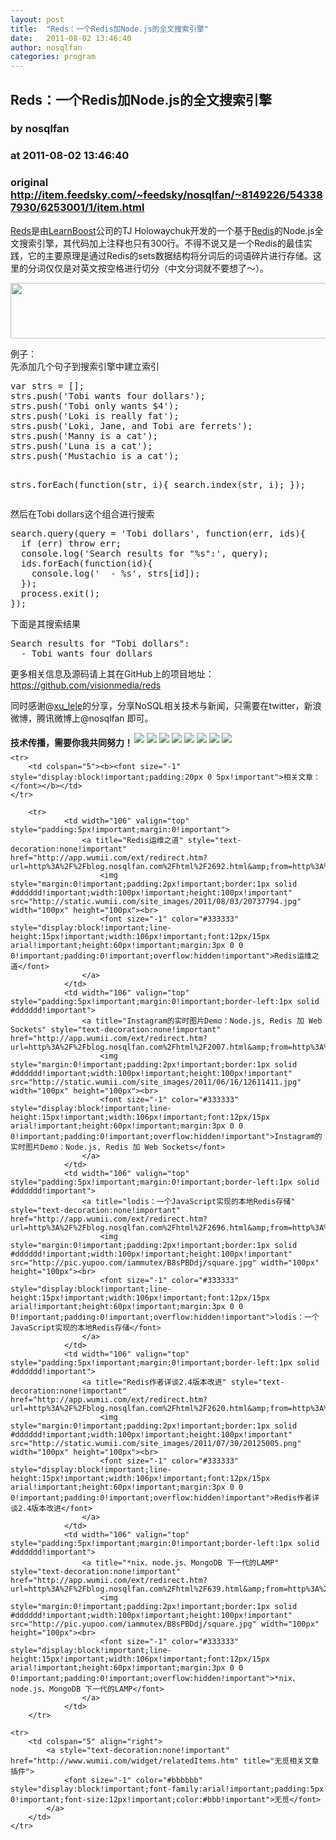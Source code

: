 ```yaml
---
layout: post
title:  "Reds：一个Redis加Node.js的全文搜索引擎"
date:   2011-08-02 13:46:40
author: nosqlfan
categories: program
---
```


## Reds：一个Redis加Node.js的全文搜索引擎
### by nosqlfan
### at 2011-08-02 13:46:40
### original <http://item.feedsky.com/~feedsky/nosqlfan/~8149226/543387930/6253001/1/item.html>

<p><span><a href="http://blog.nosqlfan.com/tags/reds" title="查看 Reds 的全部文章">Reds</a></span>是由<a href="https://www.learnboost.com/">LearnBoost</a>公司的TJ Holowaychuk开发的一个基于<span><a href="http://blog.nosqlfan.com/tags/redis" title="查看 Redis 的全部文章">Redis</a></span>的Node.js全文搜索引擎，其代码加上注释也只有300行。不得不说又是一个Redis的最佳实践，它的主要原理是通过Redis的sets数据结构将分词后的词语碎片进行存储。这里的分词仅仅是对英文按空格进行切分（中文分词就不要想了～）。</p>
<p><a href="http://blog.nosqlfan.com/wp-content/uploads/2011/08/redisnodejs.jpg"><img title="redisnodejs" src="http://blog.nosqlfan.com/wp-content/uploads/2011/08/redisnodejs.jpg" alt="" width="621" height="89"></a></p>
<p>例子：<br>
先添加几个句子到搜索引擎中建立索引</p>
<pre>var strs = [];
strs.push('Tobi wants four dollars');
strs.push('Tobi only wants $4');
strs.push('Loki is really fat');
strs.push('Loki, Jane, and Tobi are ferrets');
strs.push('Manny is a cat');
strs.push('Luna is a cat');
strs.push('Mustachio is a cat');

strs.forEach(function(str, i){ search.index(str, i); });</pre>
<p>然后在Tobi dollars这个组合进行搜索</p>
<pre>search.query(query = 'Tobi dollars', function(err, ids){
  if (err) throw err;
  console.log('Search results for "%s":', query);
  ids.forEach(function(id){
    console.log('  - %s', strs[id]);
  });
  process.exit();
});</pre>
<p>下面是其搜索结果</p>
<pre>Search results for "Tobi dollars":
  - Tobi wants four dollars</pre>
<p>更多相关信息及源码请上其在GitHub上的项目地址：<a href="https://github.com/visionmedia/reds">https://github.com/visionmedia/reds</a></p>
<p>同时感谢@<a href="http://twitter.com/#!/xu_lele">xu_lele</a>的分享，分享NoSQL相关技术与新闻，只需要在twitter，新浪微博，腾讯微博上@nosqlfan 即可。
<p style="font-weight:bold"><span style="padding-top:5px;float:left">技术传播，需要你我共同努力！</span><a href="http://twitter.com/share?url=http%3A%2F%2Fblog.nosqlfan.com%2Fhtml%2F2676.html&amp;text=Reds%EF%BC%9A%E4%B8%80%E4%B8%AARedis%E5%8A%A0Node.js%E7%9A%84%E5%85%A8%E6%96%87%E6%90%9C%E7%B4%A2%E5%BC%95%E6%93%8E%20@nosqlfan" title="Twitter" style="text-decoration:none;margin:2px;border:none"><img style="border:none;padding:0px" src="http://pic.yupoo.com/iammutex/B8hVKEJk/custom.png"></a><a href="http://v.t.sina.com.cn/share/share.php?title=Reds%EF%BC%9A%E4%B8%80%E4%B8%AARedis%E5%8A%A0Node.js%E7%9A%84%E5%85%A8%E6%96%87%E6%90%9C%E7%B4%A2%E5%BC%95%E6%93%8E%20@nosqlfan%20&amp;url=http%3A%2F%2Fblog.nosqlfan.com%2Fhtml%2F2676.html" title="新浪微博" style="text-decoration:none;margin:2px;border:none"><img style="border:none;padding:0px" src="http://pic.yupoo.com/iammutex/B8hVKrzm/custom.png"></a><a href="http://v.t.qq.com/share/share.php?title=Reds%EF%BC%9A%E4%B8%80%E4%B8%AARedis%E5%8A%A0Node.js%E7%9A%84%E5%85%A8%E6%96%87%E6%90%9C%E7%B4%A2%E5%BC%95%E6%93%8E%20@nosqlfan%20&amp;url=http%3A%2F%2Fblog.nosqlfan.com%2Fhtml%2F2676.html" title="腾讯微博" style="text-decoration:none;margin:2px;border:none"><img style="border:none;padding:0px" src="http://pic.yupoo.com/iammutex/B8hVJX6o/custom.png"></a><a href="http://sns.qzone.qq.com/cgi-bin/qzshare/cgi_qzshare_onekey?title=Reds%EF%BC%9A%E4%B8%80%E4%B8%AARedis%E5%8A%A0Node.js%E7%9A%84%E5%85%A8%E6%96%87%E6%90%9C%E7%B4%A2%E5%BC%95%E6%93%8E%20@nosqlfan%20&amp;url=http%3A%2F%2Fblog.nosqlfan.com%2Fhtml%2F2676.html" title="QQ空间" style="text-decoration:none;margin:2px;border:none"><img style="border:none;padding:0px" src="http://pic.yupoo.com/iammutex/B8hVJSKI/custom.png"></a><a href="http://www.douban.com/recommend/?url=http%3A%2F%2Fblog.nosqlfan.com%2Fhtml%2F2676.html&amp;title=Reds%EF%BC%9A%E4%B8%80%E4%B8%AARedis%E5%8A%A0Node.js%E7%9A%84%E5%85%A8%E6%96%87%E6%90%9C%E7%B4%A2%E5%BC%95%E6%93%8E%20@nosqlfan" title="豆瓣9点" style="text-decoration:none;margin:2px;border:none"><img style="border:none;padding:0px" src="http://pic.yupoo.com/iammutex/B8hVJrri/custom.png"></a><a href="http://xianguo.com/service/submitdigg?link=http%3A%2F%2Fblog.nosqlfan.com%2Fhtml%2F2676.html&amp;title=Reds%EF%BC%9A%E4%B8%80%E4%B8%AARedis%E5%8A%A0Node.js%E7%9A%84%E5%85%A8%E6%96%87%E6%90%9C%E7%B4%A2%E5%BC%95%E6%93%8E%20@nosqlfan%20&amp;content=utf-8" title="鲜果" style="text-decoration:none;margin:2px;border:none"><img style="border:none;padding:0px" src="http://pic.yupoo.com/iammutex/B8hVJ4v4/custom.png"></a><a href="http://share.renren.com/share/buttonshare.do?link=http%3A%2F%2Fblog.nosqlfan.com%2Fhtml%2F2676.html" title="人人网" style="text-decoration:none;margin:2px;border:none"><img style="border:none;padding:0px" src="http://pic.yupoo.com/iammutex/B8hVI86k/custom.png"></a><a href="http://www.facebook.com/sharer.php?u=http%3A%2F%2Fblog.nosqlfan.com%2Fhtml%2F2676.html&amp;title=Reds%EF%BC%9A%E4%B8%80%E4%B8%AARedis%E5%8A%A0Node.js%E7%9A%84%E5%85%A8%E6%96%87%E6%90%9C%E7%B4%A2%E5%BC%95%E6%93%8E%20@nosqlfan" title="FaceBook" style="text-decoration:none;margin:2px;border:none"><img style="border:none;padding:0px" src="http://pic.yupoo.com/iammutex/B8hVHr67/custom.png"></a>    </p>
<table cellspacing="0" cellpadding="3" border="0" style="clear:both">
    
    <tr>
        <td colspan="5"><b><font size="-1" style="display:block!important;padding:20px 0 5px!important">相关文章：</font></b></td>
    </tr>
    
        <tr>
                <td width="106" valign="top" style="padding:5px!important;margin:0!important">
                    <a title="Redis运维之道" style="text-decoration:none!important" href="http://app.wumii.com/ext/redirect.htm?url=http%3A%2F%2Fblog.nosqlfan.com%2Fhtml%2F2692.html&amp;from=http%3A%2F%2Fblog.nosqlfan.com%2Fhtml%2F2676.html">
                        <img style="margin:0!important;padding:2px!important;border:1px solid #dddddd!important;width:100px!important;height:100px!important" src="http://static.wumii.com/site_images/2011/08/03/20737794.jpg" width="100px" height="100px"><br>
                        <font size="-1" color="#333333" style="display:block!important;line-height:15px!important;width:106px!important;font:12px/15px arial!important;height:60px!important;margin:3px 0 0 0!important;padding:0!important;overflow:hidden!important">Redis运维之道</font>
                    </a>
                </td>
                <td width="106" valign="top" style="padding:5px!important;margin:0!important;border-left:1px solid #dddddd!important">
                    <a title="Instagram的实时图片Demo：Node.js, Redis 加 Web Sockets" style="text-decoration:none!important" href="http://app.wumii.com/ext/redirect.htm?url=http%3A%2F%2Fblog.nosqlfan.com%2Fhtml%2F2007.html&amp;from=http%3A%2F%2Fblog.nosqlfan.com%2Fhtml%2F2676.html">
                        <img style="margin:0!important;padding:2px!important;border:1px solid #dddddd!important;width:100px!important;height:100px!important" src="http://static.wumii.com/site_images/2011/06/16/12611411.jpg" width="100px" height="100px"><br>
                        <font size="-1" color="#333333" style="display:block!important;line-height:15px!important;width:106px!important;font:12px/15px arial!important;height:60px!important;margin:3px 0 0 0!important;padding:0!important;overflow:hidden!important">Instagram的实时图片Demo：Node.js, Redis 加 Web Sockets</font>
                    </a>
                </td>
                <td width="106" valign="top" style="padding:5px!important;margin:0!important;border-left:1px solid #dddddd!important">
                    <a title="lodis：一个JavaScript实现的本地Redis存储" style="text-decoration:none!important" href="http://app.wumii.com/ext/redirect.htm?url=http%3A%2F%2Fblog.nosqlfan.com%2Fhtml%2F2696.html&amp;from=http%3A%2F%2Fblog.nosqlfan.com%2Fhtml%2F2676.html">
                        <img style="margin:0!important;padding:2px!important;border:1px solid #dddddd!important;width:100px!important;height:100px!important" src="http://pic.yupoo.com/iammutex/B8sPBDdj/square.jpg" width="100px" height="100px"><br>
                        <font size="-1" color="#333333" style="display:block!important;line-height:15px!important;width:106px!important;font:12px/15px arial!important;height:60px!important;margin:3px 0 0 0!important;padding:0!important;overflow:hidden!important">lodis：一个JavaScript实现的本地Redis存储</font>
                    </a>
                </td>
                <td width="106" valign="top" style="padding:5px!important;margin:0!important;border-left:1px solid #dddddd!important">
                    <a title="Redis作者详谈2.4版本改进" style="text-decoration:none!important" href="http://app.wumii.com/ext/redirect.htm?url=http%3A%2F%2Fblog.nosqlfan.com%2Fhtml%2F2620.html&amp;from=http%3A%2F%2Fblog.nosqlfan.com%2Fhtml%2F2676.html">
                        <img style="margin:0!important;padding:2px!important;border:1px solid #dddddd!important;width:100px!important;height:100px!important" src="http://static.wumii.com/site_images/2011/07/30/20125005.png" width="100px" height="100px"><br>
                        <font size="-1" color="#333333" style="display:block!important;line-height:15px!important;width:106px!important;font:12px/15px arial!important;height:60px!important;margin:3px 0 0 0!important;padding:0!important;overflow:hidden!important">Redis作者详谈2.4版本改进</font>
                    </a>
                </td>
                <td width="106" valign="top" style="padding:5px!important;margin:0!important;border-left:1px solid #dddddd!important">
                    <a title="*nix、node.js、MongoDB 下一代的LAMP" style="text-decoration:none!important" href="http://app.wumii.com/ext/redirect.htm?url=http%3A%2F%2Fblog.nosqlfan.com%2Fhtml%2F639.html&amp;from=http%3A%2F%2Fblog.nosqlfan.com%2Fhtml%2F2676.html">
                        <img style="margin:0!important;padding:2px!important;border:1px solid #dddddd!important;width:100px!important;height:100px!important" src="http://pic.yupoo.com/iammutex/B8sPBDdj/square.jpg" width="100px" height="100px"><br>
                        <font size="-1" color="#333333" style="display:block!important;line-height:15px!important;width:106px!important;font:12px/15px arial!important;height:60px!important;margin:3px 0 0 0!important;padding:0!important;overflow:hidden!important">*nix、node.js、MongoDB 下一代的LAMP</font>
                    </a>
                </td>
        </tr>
    
    <tr>
        <td colspan="5" align="right">
            <a style="text-decoration:none!important" href="http://www.wumii.com/widget/relatedItems.htm" title="无觅相关文章插件">
                <font size="-1" color="#bbbbbb" style="display:block!important;font-family:arial!important;padding:5px 0!important;font-size:12px!important;color:#bbb!important">无觅</font>
            </a>
        </td>
    </tr>
</table><img src="http://www1.feedsky.com/t1/543387930/nosqlfan/feedsky/s.gif?r=http://item.feedsky.com/~feedsky/nosqlfan/~8149226/543387930/6253001/1/item.html" border="0" height="0" width="0"></p>